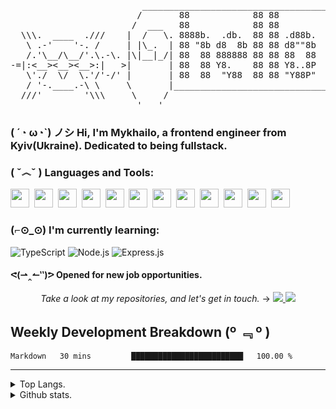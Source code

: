 <pre>
                         _____________________________________________________________________________
                        /       88            88 88                                   88     88       \     \\\.  ____  .///
                       /  ___   88            88 88                                   88     88   ___  \     \ .-'    '-. / 
  \\\.  ____  .///    |  /   \. 8888b.  .db.  88 88 .d88b.   88  88  88 .d88b. 88d888 88  .d888  /   \  | ./-./.'\__/\__/'.\ 
   \ .-'    '-. /     | |\_.  | 88 "8b d8  8b 88 88 d8""8b   88  88  88 d8""8b 8P"    88 d8" 88 |  ._/| |<   |:<__><__><__>:|=--
   /.'\__/\__/'.\.-\. |\|__|_/| 88  88 888888 88 88 88  88   88  88  88 88  88 88     88 88  88 |\_|__|/| '\-'\'./  \/  \.'/
-=|:<__><__><__>:|   >|       | 88  88 Y8.    88 88 Y8..8P   Y8b 88 d8P Y8..8P 88     88 Y8b 88 |       |     / '-.____.-' \
   \'./  \/  \.'/'-/' |       | 88  88  "Y88  88 88 "Y88P"    "Y8888P"  "Y88P" 88     88  "Y888 |       |    ///'        '\\\
   / '-.____.-\ \     \       |_________________________________________________________________|       /
  ///'        '\\\     \     /                                                                   \     / 
                        '___'                                                                     '___'      
</pre>

### ( ´◔ ω◔`) ノシ Hi, I'm Mykhailo, a frontend engineer from Kyiv(Ukraine). Dedicated to being fullstack.

### ( ˇ෴ˇ ) Languages and Tools:
<span><img src="https://cdn.jsdelivr.net/gh/devicons/devicon@latest/icons/html5/html5-plain.svg" width="30px"></span>&nbsp;
<span><img src="https://cdn.jsdelivr.net/gh/devicons/devicon@latest/icons/css3/css3-plain.svg" width="30px"></span>&nbsp;
<span><img src="https://cdn.jsdelivr.net/gh/devicons/devicon@latest/icons/sass/sass-original.svg" width="30px"></span>&nbsp;
<span><img src="https://cdn.jsdelivr.net/gh/devicons/devicon@latest/icons/javascript/javascript-original.svg" width="30px"></span>&nbsp;
<span><img src="https://cdn.jsdelivr.net/gh/devicons/devicon@latest/icons/git/git-original.svg" width="30px"></span>&nbsp;
<span><img src="https://cdn.jsdelivr.net/gh/devicons/devicon@latest/icons/react/react-original.svg" width="30px"></span>&nbsp;
<span><img src="https://cdn.jsdelivr.net/gh/devicons/devicon@latest/icons/redux/redux-original.svg" width="30px"></span>&nbsp;
<span><img src="https://cdn.jsdelivr.net/gh/devicons/devicon@latest/icons/handlebars/handlebars-original.svg" width="30px"></span>&nbsp;
<span><img src="https://cdn.jsdelivr.net/gh/devicons/devicon@latest/icons/handlebars/materialui/materialui-original.svg" width="30px"></span>&nbsp;
<span><img src="https://cdn.jsdelivr.net/gh/devicons/devicon@latest/icons/npm/npm-original-wordmark.svg" width="30px"></span>&nbsp;
<span><img src="https://cdn.jsdelivr.net/gh/devicons/devicon@latest/icons/ubuntu/ubuntu-plain.svg" width="30px"></span>&nbsp;
<span><img src="https://cdn.jsdelivr.net/gh/devicons/devicon@latest/icons/vscode/vscode-original.svg" width="30px"></span>&nbsp;

### (⌐⊙_⊙) I'm currently learning:
![TypeScript](https://img.shields.io/badge/TypeScript-007ACC?style=for-the-badge&logo=typescript&logoColor=white)
![Node.js](https://img.shields.io/badge/Node.js-339933?style=for-the-badge&logo=nodedotjs&logoColor=white)
![Express.js](https://img.shields.io/badge/Express.js-000000?style=for-the-badge&logo=express&logoColor=white)

#### ᕙ(⇀‸↼‶)ᕗ Opened for new job opportunities.

<div align="center">
<i>Take a look at my repositories, and let's get in touch.</i> → 
<a href="https://www.linkedin.com/in/identityapproved">
  <img src="https://img.shields.io/badge/LinkedIn-0077B5?style=for-the-badge&logo=linkedin&logoColor=white"/>
</a>
<a href="mailto:identityapproved@gmail.com">
  <img src="https://img.shields.io/badge/Gmail-D14836?style=for-the-badge&logo=gmail&logoColor=white"/>
</a>
</div>

## Weekly Development Breakdown (º ﹃ º ) 
<!--START_SECTION:waka-->
```text
Markdown   30 mins         █████████████████████████   100.00 % 
```
<!--END_SECTION:waka-->

<hr>
<details>
<summary>Top Langs.</summary>
<p align="center">
<img src="https://github-readme-stats.vercel.app/api/top-langs/?username=identityapproved&show_icons=true&theme=github_dark" alt="top-langs" />
</p>
</details>
<details>
<summary>Github stats.</summary>
<p align="center">
<img width="49%" src="https://github-readme-stats.vercel.app/api?username=identityapproved&show_icons=true&theme=github_dark&hide=issues,stars" alt="github-stats" />
<img width="49%" src="https://github-readme-streak-stats.herokuapp.com/?user=identityapproved&theme=github" />
</p>
</details>
</hr>
